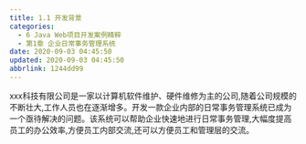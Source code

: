```yaml
---
title: 1.1 开发背景
categories: 
  - 6 Java Web项目开发案例精粹
  - 第1章 企业日常事务管理系统
date: 2020-09-03 04:45:50
updated: 2020-09-03 04:45:50
abbrlink: 1244dd99
---
```

<div id='my_toc'></div>
<style>.header_1{margin-left: 1em;}.header_2{margin-left: 2em;}.header_3{margin-left: 3em;}.header_4{margin-left: 4em;}.header_5{margin-left: 5em;}.header_6{margin-left: 6em;}</style>
<!--more-->
<script>if (navigator.platform.search('arm')==-1){document.getElementById('my_toc').style.display = 'none';}var e,p = document.getElementsByTagName('p');while (p.length>0) {e = p[0];e.parentElement.removeChild(e);}</script>

<!--end-->
ⅹⅹⅹ科技有限公司是一家以计算机软件维护、硬件维修为主的公司,随着公司规模的不断壮大,工作人员也在逐渐增多。开发一款企业内部的日常事务管理系统已成为一个亟待解决的问题。该系统可以帮助企业快速地进行日常事务管理,大幅度提高员工的办公效率,方便员工内部交流,还可以方便员工和管理层的交流。

